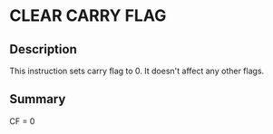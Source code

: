 
# CLEAR CARRY FLAG
## Description
This instruction sets carry flag to 0. It doesn't affect any other flags.

## Summary
CF = 0

